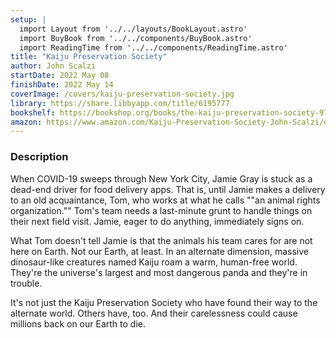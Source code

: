 ```yaml
---
setup: |
  import Layout from '../../layouts/BookLayout.astro'
  import BuyBook from '../../components/BuyBook.astro'
  import ReadingTime from '../../components/ReadingTime.astro'
title: "Kaiju Preservation Society"
author: John Scalzi
startDate: 2022 May 08
finishDate: 2022 May 14
coverImage: /covers/kaiju-preservation-society.jpg
library: https://share.libbyapp.com/title/6195777
bookshelf: https://bookshop.org/books/the-kaiju-preservation-society-9798885780407/9780765389121
amazon: https://www.amazon.com/Kaiju-Preservation-Society-John-Scalzi/dp/0765389126/
---
```

### Description
When COVID-19 sweeps through New York City, Jamie Gray is stuck as a dead-end driver for food delivery apps. That is, until Jamie makes a delivery to an old acquaintance, Tom, who works at what he calls ""an animal rights organization."" Tom's team needs a last-minute grunt to handle things on their next field visit. Jamie, eager to do anything, immediately signs on.

What Tom doesn't tell Jamie is that the animals his team cares for are not here on Earth. Not our Earth, at least. In an alternate dimension, massive dinosaur-like creatures named Kaiju roam a warm, human-free world. They're the universe's largest and most dangerous panda and they're in trouble.

It's not just the Kaiju Preservation Society who have found their way to the alternate world. Others have, too. And their carelessness could cause millions back on our Earth to die.
<Fragment slot="time">
  <ReadingTime
    startDate  = {frontmatter.startDate}
    finishDate = {frontmatter.finishDate}
  />
</Fragment>
<Fragment slot="notes"></Fragment>
<Fragment slot="buy">
  <BuyBook
    library   = {frontmatter.library}
    bookshelf = {frontmatter.bookshelf}
    amazon    = {frontmatter.amazon}
  />
</Fragment>
